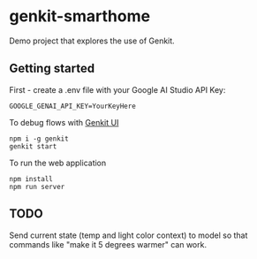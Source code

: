 # genkit-smarthome

Demo project that explores the use of Genkit.

## Getting started

First - create a .env file with your Google AI Studio API Key:

```
GOOGLE_GENAI_API_KEY=YourKeyHere
```

To debug flows with [Genkit UI](https://firebase.google.com/docs/genkit/get-started)

```
npm i -g genkit
genkit start
```

To run the web application

```
npm install
npm run server
```

## TODO

Send current state (temp and light color context) to model so that commands like "make it 5 degrees warmer" can work.
